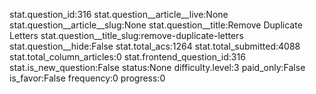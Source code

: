 stat.question_id:316
stat.question__article__live:None
stat.question__article__slug:None
stat.question__title:Remove Duplicate Letters
stat.question__title_slug:remove-duplicate-letters
stat.question__hide:False
stat.total_acs:1264
stat.total_submitted:4088
stat.total_column_articles:0
stat.frontend_question_id:316
stat.is_new_question:False
status:None
difficulty.level:3
paid_only:False
is_favor:False
frequency:0
progress:0
